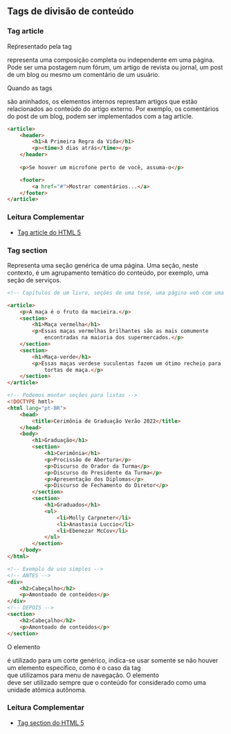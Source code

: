 ## Tags de divisão de conteúdo

### Tag article

Reṕresentado pela tag <article> representa uma composição completa ou independente em uma página. Pode ser uma postagem num fórum, um artigo de revista ou jornal, um post de um blog ou mesmo um comentário de um usuário.

Quando as tags <article> são aninhados, os elementos internos represtam artigos que estão relacionados ao conteúdo do artigo externo. Por exemplo, os comentários do  post de um blog, podem ser implementados com a tag article.

```html
<article>
	<header>
        <h1>A Primeira Regra da Vida</h1>
        <p><time>3 dias atrás</time></p>
    </header>
    
    <p>Se houver um microfone perto de você, assuma-o</p>

	<footer>
    	<a href="#">Mostrar comentários...</a>
    </footer>
</article>
```

### Leitura Complementar

- [Tag article do HTML 5](https://www.youtube.com/watch?v=rUmkpuRNTgM)

### Tag section

Representa uma seção genérica de uma página. Uma seção, neste contexto, é um agrupamento temático do conteúdo, por exemplo, uma seção de serviços.

```html
<!-- Capítulos de um livro, seções de uma tese, uma página web com uma parte para a introduçao,uma para post e outra para informações de contato -->

<article>
	<p>A maça é o fruto da macieira.</p>
    <section>
    	<h1>Maça vermelha</h1>
        <p>Essas maças vermelhas brilhantes são as mais comumente 
            encontradas na maioria dos supermercados.</p>
    </section>
    <section>
    	<h1>Maça-verde</h1>
        <p>Essas maças verdese suculentas fazem um ótimo recheio para 
            tortas de maça.</p>
    </section>
</article>

<!-- Podemos montar seções para listas -->
<!DOCTYPE hmtl>
<html lang="pt-BR">
    <head>
        <title>Cerimônia de Graduação Verão 2022</title>
    </head>
    <body>
        <h1>Graduação</h1>
        <section>
        	<h1>Cerimônia</h1>
            <p>Procissão de Abertura</p>
            <p>Discurso do Orador da Turma</p>
            <p>Discurso do Presidente da Turma</p>
            <p>Apresentação dos Diplomas</p>
            <p>Discurso de Fechamento do Diretor</p>
        </section>
        <section>
            <h1>Graduados</h1>
            <ul>
                <li>Molly Carpneter</li>
                <li>Anastasia Luccio</li>
                <li>Ebenezar McCov</li>
            </ul>
        </section>
    </body>
</html>

<!-- Exemplo de uso simples -->
<!-- ANTES -->
<div>
    <h2>Cabeçalho</h2>
    <p>Amontoado de conteúdos</p>
</div>
<!-- DEPOIS -->
<section>
    <h2>Cabeçalho</h2>
    <p>Amontoado de conteúdos</p>
</section>
```

O elemento <section> é utilizado para um corte genérico, indica-se usar somente se não houver um elemento específico, como é o caso da tag <nav> que utilizamos para menu de navegação. O elemento <article> deve ser utilizado sempre que o conteúdo for considerado como uma unidade atômica autônoma.

### Leitura Complementar

- [Tag section do HTML 5](https://www.youtube.com/watch?v=Y_lv0Zl09Eo)
